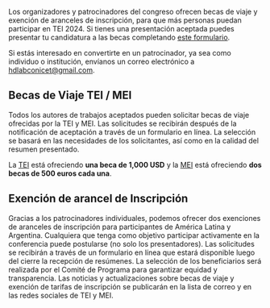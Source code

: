 Los organizadores y patrocinadores del congreso ofrecen becas de viaje y exención de aranceles de inscripción, para que más personas puedan participar en TEI 2024. Si tienes una presentación aceptada puedes presentar tu candidatura a las becas completando [este formulario](https://forms.gle/J8p4jQywKcdq1z3j9).

Si estás interesado en convertirte en un patrocinador, ya sea como individuo o institución, envíanos un correo electrónico a [hdlabconicet@gmail.com](mailto:hdlabconicet@gmail.com).

## Becas de Viaje TEI / MEI

Todos los autores de trabajos aceptados pueden solicitar becas de viaje ofrecidas por la TEI y MEI. Las solicitudes se recibirán después de la notificación de aceptación a través de un formulario en línea. La selección se basará en las necesidades de los solicitantes, así como en la calidad del resumen presentado.

La [TEI](https://tei-c.org/) está ofreciendo **una beca de 1,000 USD** y la [MEI](https://music-encoding.org/) está ofreciendo **dos becas de 500 euros cada una**.

## Exención de arancel de Inscripción

Gracias a los patrocinadores individuales, podemos ofrecer dos exenciones de aranceles de inscripción para participantes de América Latina y Argentina. Cualquiera que tenga como objetivo participar activamente en la conferencia puede postularse (no solo los presentadores). Las solicitudes se recibirán a través de un formulario en línea que estará disponible luego del cierre la recepción de resúmenes. La selección de los beneficiarios será realizada por el Comité de Programa para garantizar equidad y transparencia. Las noticias y actualizaciones sobre becas de viaje y exención de tarifas de inscripción se publicarán en la lista de correo y en las redes sociales de TEI y MEI.







